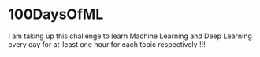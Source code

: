 # 100DaysOfML
I am taking up this challenge to learn Machine Learning and Deep Learning every day for at-least one hour for each topic respectively !!!
